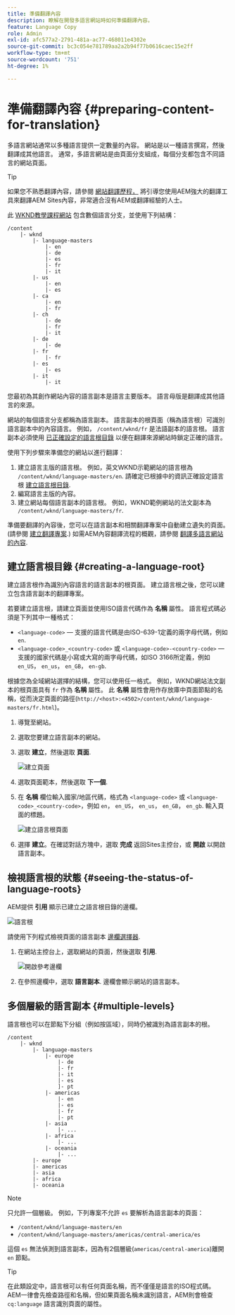 ```yaml
---
title: 準備翻譯內容
description: 瞭解在開發多語言網站時如何準備翻譯內容。
feature: Language Copy
role: Admin
exl-id: afc577a2-2791-481a-ac77-468011e4302e
source-git-commit: bc3c054e781789aa2a2b94f77b0616caec15e2ff
workflow-type: tm+mt
source-wordcount: '751'
ht-degree: 1%

---
```


# 準備翻譯內容 {#preparing-content-for-translation}

多語言網站通常以多種語言提供一定數量的內容。 網站是以一種語言撰寫，然後翻譯成其他語言。 通常，多語言網站是由頁面分支組成，每個分支都包含不同語言的網站頁面。

>[!TIP]
>
>如果您不熟悉翻譯內容，請參閱 [網站翻譯歷程，](/help/journey-sites/translation/overview.md) 將引導您使用AEM強大的翻譯工具來翻譯AEM Sites內容，非常適合沒有AEM或翻譯經驗的人士。

此 [WKND教學課程網站](/help/implementing/developing/introduction/develop-wknd-tutorial.md) 包含數個語言分支，並使用下列結構：

```text
/content
    |- wknd
        |- language-masters
            |- en
            |- de
            |- es
            |- fr
            |- it
        |- us
            |- en
            |- es
        |- ca
            |- en
            |- fr
        |- ch
            |- de
            |- fr
            |- it
        |- de
            |- de
        |- fr
            |- fr
        |- es
            |- es
        |- it
            |- it
```

您最初為其創作網站內容的語言副本是語言主要版本。 語言母版是翻譯成其他語言的來源。

網站的每個語言分支都稱為語言副本。 語言副本的根頁面（稱為語言根）可識別語言副本中的內容語言。 例如， `/content/wknd/fr` 是法語副本的語言根。 語言副本必須使用 [已正確設定的語言根目錄](preparation.md#creating-a-language-root) 以便在翻譯來源網站時鎖定正確的語言。

使用下列步驟來準備您的網站以進行翻譯：

1. 建立語言主版的語言根。 例如，英文WKND示範網站的語言根為 `/content/wknd/language-masters/en`. 請確定已根據中的資訊正確設定語言根 [建立語言根目錄](preparation.md#creating-a-language-root).
1. 編寫語言主版的內容。
1. 建立網站每個語言副本的語言根。 例如，WKND範例網站的法文副本為 `/content/wknd/language-masters/fr`.

準備要翻譯的內容後，您可以在語言副本和相關翻譯專案中自動建立遺失的頁面。 (請參閱 [建立翻譯專案](managing-projects.md).) 如需AEM內容翻譯流程的概觀，請參閱 [翻譯多語言網站的內容](overview.md).

## 建立語言根目錄 {#creating-a-language-root}

建立語言根作為識別內容語言的語言副本的根頁面。 建立語言根之後，您可以建立包含語言副本的翻譯專案。

若要建立語言根，請建立頁面並使用ISO語言代碼作為 **名稱** 屬性。 語言程式碼必須是下列其中一種格式：

* `<language-code>`  — 支援的語言代碼是由ISO-639-1定義的兩字母代碼，例如 `en`.
* `<language-code>_<country-code>` 或 `<language-code>-<country-code>`  — 支援的國家代碼是小寫或大寫的兩字母代碼，如ISO 3166所定義，例如 `en_US`， `en_us`， `en_GB`， `en-gb`.

根據您為全域網站選擇的結構，您可以使用任一格式。 例如，WKND網站法文副本的根頁面具有 `fr` 作為 **名稱** 屬性。 此 **名稱** 屬性會用作存放庫中頁面節點的名稱，從而決定頁面的路徑(`http://<host>:<4502>/content/wknd/language-masters/fr.html`)。

1. 導覽至網站。
1. 選取您要建立語言副本的網站。
1. 選取 **建立**，然後選取 **頁面**.

   ![建立頁面](../assets/create-page.png)

1. 選取頁面範本，然後選取 **下一個**.
1. 在 **名稱** 欄位輸入國家/地區代碼，格式為 `<language-code>` 或 `<language-code>_<country-code>`，例如 `en`， `en_US`， `en_us`， `en_GB`， `en_gb`. 輸入頁面的標題。

   ![建立語言根頁面](../assets/create-language-root.png)

1. 選擇 **建立**。在確認對話方塊中，選取 **完成** 返回Sites主控台，或 **開啟** 以開啟語言副本。

## 檢視語言根的狀態 {#seeing-the-status-of-language-roots}

AEM提供 **引用** 顯示已建立之語言根目錄的邊欄。

![語言根](../assets/language-roots.png)

請使用下列程式檢視頁面的語言副本 [邊欄選擇器](/help/sites-cloud/authoring/getting-started/basic-handling.md#rail-selector).

1. 在網站主控台上，選取網站的頁面，然後選取 **引用**.

   ![開啟參考邊欄](../assets/opening-references-rail.png)

1. 在參照邊欄中，選取 **語言副本**. 邊欄會顯示網站的語言副本。

## 多個層級的語言副本 {#multiple-levels}

語言根也可以在節點下分組（例如按區域），同時仍被識別為語言副本的根。

```text
/content
    |- wknd
        |- language-masters
            |- europe
                |- de
                |- fr
                |- it
                |- es
                ]- pt
            |- americas
                |- en
                |- es
                |- fr
                |- pt
            |- asia
                |- ...
            |- africa
                |- ...
            |- oceania
                |- ...
        |- europe
        |- americas
        |- asia
        |- africa
        |- oceania            
```

>[!NOTE]
>
>只允許一個層級。 例如，下列專案不允許 `es` 要解析為語言副本的頁面：
>
>* `/content/wknd/language-masters/en`
>* `/content/wknd/language-masters/americas/central-america/es`
>
> 這個 `es` 無法偵測到語言副本，因為有2個層級(`americas/central-america`)離開 `en` 節點。

>[!TIP]
>
>在此類設定中，語言根可以有任何頁面名稱，而不僅僅是語言的ISO程式碼。 AEM一律會先檢查路徑和名稱，但如果頁面名稱未識別語言，AEM則會檢查 `cq:language` 語言識別頁面的屬性。
